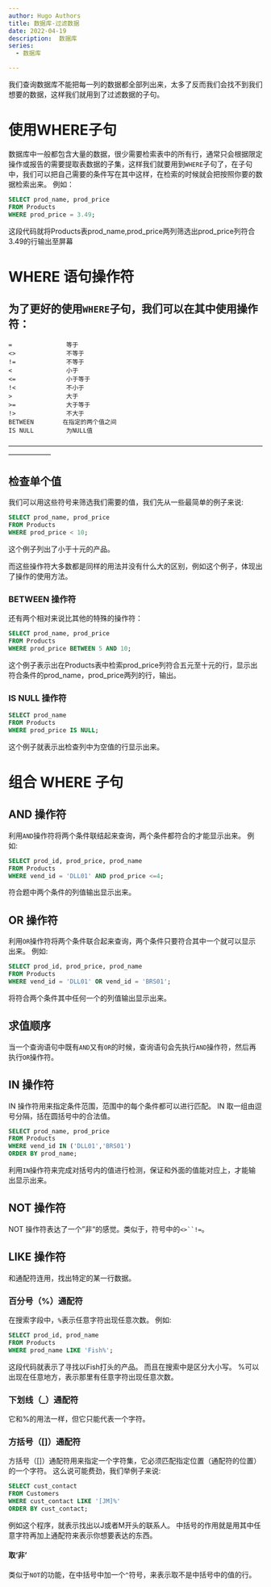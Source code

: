```yaml
---
author: Hugo Authors
title: 数据库-过滤数据
date: 2022-04-19
description:  数据库
series:
  - 数据库

---
```


我们查询数据库不能把每一列的数据都全部列出来，太多了反而我们会找不到我们想要的数据，这样我们就用到了过滤数据的子句。

<!--more-->

# 使用WHERE子句
数据库中一般都包含大量的数据，很少需要检索表中的所有行，通常只会根据限定操作或报告的需要提取表数据的子集，这样我们就要用到`WHERE`子句了，在子句中，我们可以把自己需要的条件写在其中这样，在检索的时候就会把按照你要的数据检索出来。
例如：
```sql
SELECT prod_name, prod_price
FROM Products
WHERE prod_price = 3.49;
```
这段代码就将Products表prod_name,prod_price两列筛选出prod_price列符合3.49的行输出至屏幕

# WHERE 语句操作符
为了更好的使用`WHERE`子句，我们可以在其中使用操作符：
-------------------------------------------
    =               等于
    <>              不等于
    !=              不等于
    <               小于
    <=              小于等于
    !<              不小于
    >               大于
    >=              大于等于
    !>              不大于
    BETWEEN        在指定的两个值之间
    IS NULL         为NULL值
——————————————————————————————————————————
## 检查单个值
我们可以用这些符号来筛选我们需要的值，我们先从一些最简单的例子来说:
```sql
SELECT prod_name, prod_price
FROM Products
WHERE prod_price < 10;
```
这个例子列出了小于十元的产品。

而这些操作符大多数都是同样的用法并没有什么大的区别，例如这个例子，体现出了操作的使用方法。

### BETWEEN 操作符
还有两个相对来说比其他的特殊的操作符：
```sql
SELECT prod_name, prod_price
FROM Products
WHERE prod_price BETWEEN 5 AND 10;
```
这个例子表示出在Products表中检索prod_price列符合五元至十元的行，显示出符合条件的prod_name，prod_price两列的行，输出。

### IS NULL 操作符

```sql
SELECT prod_name
FROM Products
WHERE prod_price IS NULL;
```
这个例子就表示出检查列中为空值的行显示出来。

# 组合 WHERE 子句
## AND 操作符
利用`AND`操作符将两个条件联结起来查询，两个条件都符合的才能显示出来。
例如:
```sql
SELECT prod_id, prod_price, prod_name
FROM Products
WHERE vend_id = 'DLL01' AND prod_price <=4;
```
符合题中两个条件的列值输出显示出来。

## OR 操作符
利用`OR`操作符将两个条件联合起来查询，两个条件只要符合其中一个就可以显示出来。
例如:
```sql
SELECT prod_id, prod_price, prod_name
FROM Products
WHERE vend_id = 'DLL01' OR vend_id = 'BRS01';
```
将符合两个条件其中任何一个的列值输出显示出来。

## 求值顺序
当一个查询语句中既有`AND`又有`OR`的时候，查询语句会先执行`AND`操作符，然后再执行`OR`操作符。

## IN 操作符
IN 操作符用来指定条件范围，范围中的每个条件都可以进行匹配。
IN 取一组由逗号分隔，括在圆括号中的合法值。
```sql
SELECT prod_name, prod_price
FROM Products
WHERE vend_id IN ('DLL01','BRS01')
ORDER BY prod_name;
```
利用`IN`操作符来完成对括号内的值进行检测，保证和外面的值能对应上，才能输出显示出来。

## NOT 操作符
NOT 操作符表达了一个”非“的感觉。类似于，符号中的`<>``!=`。

## LIKE 操作符
和通配符连用，找出特定的某一行数据。

### 百分号（%）通配符
在搜索字段中，`%`表示任意字符出现任意次数。
例如:
```sql
SELECT prod_id, prod_name
FROM Products
WHERE prod_name LIKE 'Fish%';
```
这段代码就表示了寻找以Fish打头的产品。
而且在搜索中是区分大小写。
%可以出现在任意地方，表示那里有任意字符出现任意次数。

### 下划线（_）通配符
它和%的用法一样，但它只能代表一个字符。

### 方括号（[]）通配符
方括号（[]）通配符用来指定一个字符集，它必须匹配指定位置（通配符的位置）的一个字符。
这么说可能费劲，我们举例子来说:
```sql
SELECT cust_contact
FROM Customers
WHERE cust_contact LIKE '[JM]%'
ORDER BY cust_contact;
```
例如这个程序，就表示找出以J或者M开头的联系人。
中括号的作用就是用其中任意字符再加上通配符来表示你想要表达的东西。

#### 取‘非’
类似于`NOT`的功能，在中括号中加一个`^`符号，来表示取不是中括号中的值的行。









